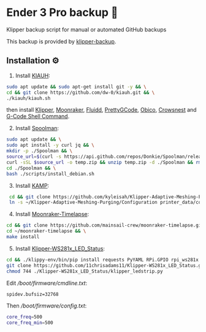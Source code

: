 # Ender 3 Pro backup 💾 
Klipper backup script for manual or automated GitHub backups 

This backup is provided by [klipper-backup](https://github.com/Staubgeborener/klipper-backup).

## Installation ⚙️
1. Install [KIAUH]:
```sh
sudo apt update && sudo apt-get install git -y && \
cd && git clone https://github.com/dw-0/kiauh.git && \
./kiauh/kiauh.sh
```
then install [Klipper], [Moonraker], [Fluidd], [PrettyGCode], [Obico], [Crowsnest] and [G-Code Shell Command].

2. Install [Spoolman]:
```sh
sudo apt update && \
sudo apt install -y curl jq && \
mkdir -p ./Spoolman && \
source_url=$(curl -s https://api.github.com/repos/Donkie/Spoolman/releases/latest | jq -r '.assets[] | select(.name == "spoolman.zip").browser_download_url') && \
curl -sSL $source_url -o temp.zip && unzip temp.zip -d ./Spoolman && rm temp.zip && \
cd ./Spoolman && \
bash ./scripts/install_debian.sh
```

3. Install [KAMP]:
```sh
 cd && git clone https://github.com/kyleisah/Klipper-Adaptive-Meshing-Purging.git && \
 ln -s ~/Klipper-Adaptive-Meshing-Purging/Configuration printer_data/config/KAMP
```

4. Install [Moonraker-Timelapse]:
```sh
cd && git clone https://github.com/mainsail-crew/moonraker-timelapse.git && \
cd ~/moonraker-timelapse && \
make install
```

5. Install [Klipper-WS281x_LED_Status]:
```sh
cd && ./klippy-env/bin/pip install requests PyYAML RPi.GPIO rpi_ws281x adafruit-circuitpython-neopixel && \
git clone https://github.com/11chrisadams11/Klipper-WS281x_LED_Status.git && \
chmod 744 ./Klipper-WS281x_LED_Status/klipper_ledstrip.py
```
Edit */boot/firmware/cmdline.txt*:
```sh
spidev.bufsiz=32768
```
Then */boot/firmware/config.txt*:
```sh
core_freq=500
core_freq_min=500
```

[KIAUH]: https://github.com/dw-0/kiauh
[Klipper]: https://www.klipper3d.org/
[Moonraker]: https://github.com/Arksine/moonraker
[Fluidd]: https://docs.fluidd.xyz/
[PrettyGCode]: https://github.com/Kragrathea/pgcode
[Obico]: https://www.obico.io/klipper.html
[Crowsnest]: https://github.com/mainsail-crew/crowsnest
[G-Code Shell Command]: https://github.com/dw-0/kiauh/blob/master/docs/gcode_shell_command.md
[Spoolman]: https://github.com/Donkie/Spoolman
[KAMP]: https://github.com/kyleisah/Klipper-Adaptive-Meshing-Purging
[Moonraker-Timelapse]: https://github.com/mainsail-crew/moonraker-timelapse
[Klipper-WS281x_LED_Status]: https://github.com/11chrisadams11/Klipper-WS281x_LED_Status
